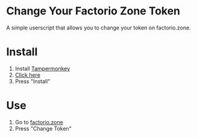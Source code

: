 # Change Your Factorio Zone Token
A simple userscript that allows you to change your token on factorio.zone.

# Install

1. Install [Tampermonkey](https://www.tampermonkey.net/)
2. [Click here](https://github.com/Rubydesic/factorio-zone-change-token/raw/master/factoriozone-token.user.js)
3. Press "Install"

# Use

1. Go to [factorio.zone](https://factorio.zone)
2. Press "Change Token"
